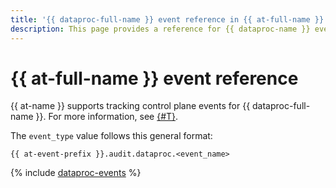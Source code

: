 ```yaml
---
title: '{{ dataproc-full-name }} event reference in {{ at-full-name }}'
description: This page provides a reference for {{ dataproc-name }} events tracked in {{ at-name }}.
---
```


# {{ at-full-name }} event reference

{{ at-name }} supports tracking control plane events for {{ dataproc-full-name }}. For more information, see [{#T}](../audit-trails/concepts/format.md).

The `event_type` value follows this general format:

```text
{{ at-event-prefix }}.audit.dataproc.<event_name>
```

{% include [dataproc-events](../_includes/audit-trails/events/data-processing-events.md) %}
